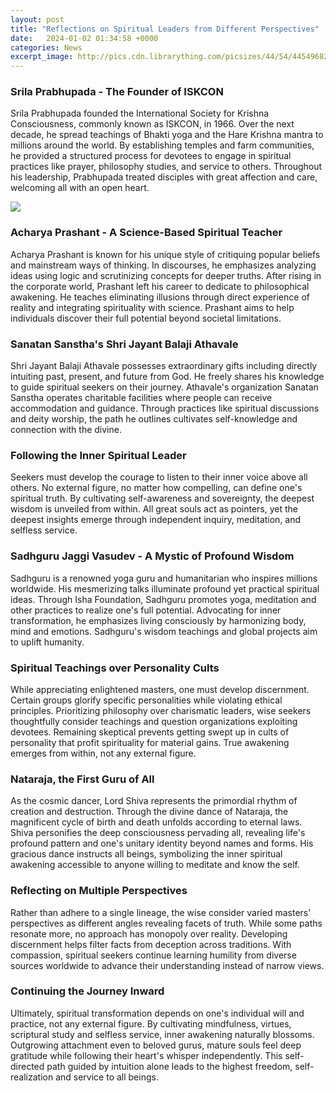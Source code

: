 ```yaml
---
layout: post
title: "Reflections on Spiritual Leaders from Different Perspectives"
date:   2024-01-02 01:34:58 +0000
categories: News
excerpt_image: http://pics.cdn.librarything.com/picsizes/44/54/44549682a293b8759796e565241426f41514141_v5.jpg
---
```

### Srila Prabhupada - The Founder of ISKCON
Srila Prabhupada founded the International Society for Krishna Consciousness, commonly known as ISKCON, in 1966. Over the next decade, he spread teachings of Bhakti yoga and the Hare Krishna mantra to millions around the world. By establishing temples and farm communities, he provided a structured process for devotees to engage in spiritual practices like prayer, philosophy studies, and service to others. Throughout his leadership, Prabhupada treated disciples with great affection and care, welcoming all with an open heart.

![](http://pics.cdn.librarything.com/picsizes/44/54/44549682a293b8759796e565241426f41514141_v5.jpg)
### Acharya Prashant - A Science-Based Spiritual Teacher  
Acharya Prashant is known for his unique style of critiquing popular beliefs and mainstream ways of thinking. In discourses, he emphasizes analyzing ideas using logic and scrutinizing concepts for deeper truths. After rising in the corporate world, Prashant left his career to dedicate to philosophical awakening. He teaches eliminating illusions through direct experience of reality and integrating spirituality with science. Prashant aims to help individuals discover their full potential beyond societal limitations.
### Sanatan Sanstha's Shri Jayant Balaji Athavale
Shri Jayant Balaji Athavale possesses extraordinary gifts including directly intuiting past, present, and future from God. He freely shares his knowledge to guide spiritual seekers on their journey. Athavale's organization Sanatan Sanstha operates charitable facilities where people can receive accommodation and guidance. Through practices like spiritual discussions and deity worship, the path he outlines cultivates self-knowledge and connection with the divine.
### Following the Inner Spiritual Leader
Seekers must develop the courage to listen to their inner voice above all others. No external figure, no matter how compelling, can define one's spiritual truth. By cultivating self-awareness and sovereignty, the deepest wisdom is unveiled from within. All great souls act as pointers, yet the deepest insights emerge through independent inquiry, meditation, and selfless service.
### Sadhguru Jaggi Vasudev - A Mystic of Profound Wisdom
Sadhguru is a renowned yoga guru and humanitarian who inspires millions worldwide. His mesmerizing talks illuminate profound yet practical spiritual ideas. Through Isha Foundation, Sadhguru promotes yoga, meditation and other practices to realize one's full potential. Advocating for inner transformation, he emphasizes living consciously by harmonizing body, mind and emotions. Sadhguru's wisdom teachings and global projects aim to uplift humanity.
### Spiritual Teachings over Personality Cults
While appreciating enlightened masters, one must develop discernment. Certain groups glorify specific personalities while violating ethical principles. Prioritizing philosophy over charismatic leaders, wise seekers thoughtfully consider teachings and question organizations exploiting devotees. Remaining skeptical prevents getting swept up in cults of personality that profit spirituality for material gains. True awakening emerges from within, not any external figure.
### Nataraja, the First Guru of All
As the cosmic dancer, Lord Shiva represents the primordial rhythm of creation and destruction. Through the divine dance of Nataraja, the magnificent cycle of birth and death unfolds according to eternal laws. Shiva personifies the deep consciousness pervading all, revealing life's profound pattern and one's unitary identity beyond names and forms. His gracious dance instructs all beings, symbolizing the inner spiritual awakening accessible to anyone willing to meditate and know the self. 
### Reflecting on Multiple Perspectives
Rather than adhere to a single lineage, the wise consider varied masters' perspectives as different angles revealing facets of truth. While some paths resonate more, no approach has monopoly over reality. Developing discernment helps filter facts from deception across traditions. With compassion, spiritual seekers continue learning humility from diverse sources worldwide to advance their understanding instead of narrow views.
### Continuing the Journey Inward
Ultimately, spiritual transformation depends on one's individual will and practice, not any external figure. By cultivating mindfulness, virtues, scriptural study and selfless service, inner awakening naturally blossoms. Outgrowing attachment even to beloved gurus, mature souls feel deep gratitude while following their heart's whisper independently. This self-directed path guided by intuition alone leads to the highest freedom, self-realization and service to all beings.